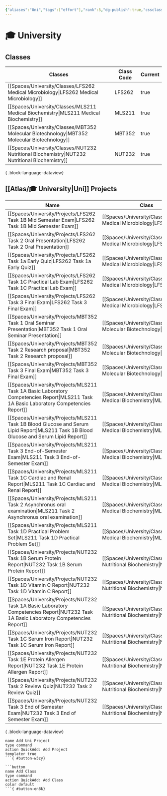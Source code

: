 ```yaml
---
{"aliases":"Uni","tags":["effort"],"rank":5,"dg-publish":true,"cssclasses":["wide-page"],"permalink":"/atlas/university/","dgPassFrontmatter":true}
---
```


# 🎓 University

## Classes

| Classes                                                                                           | Class Code | Current |
| ------------------------------------------------------------------------------------------------- | ---------- | ------- |
| [[Spaces/University/Classes/LFS262 Medical Microbiology\|LFS262 Medical Microbiology]]         | LFS262     | true    |
| [[Spaces/University/Classes/MLS211 Medical Biochemistry\|MLS211 Medical Biochemistry]]         | MLS211     | true    |
| [[Spaces/University/Classes/MBT352 Molecular Biotechnology\|MBT352 Molecular Biotechnology]]   | MBT352     | true    |
| [[Spaces/University/Classes/NUT232 Nutritional Biochemistry\|NUT232 Nutritional Biochemistry]] | NUT232     | true    |

{ .block-language-dataview}

## [[Atlas/🎓 University\|Uni]] Projects

| Name                                                                                                                                       | Class                                                                    | Status      |
| ------------------------------------------------------------------------------------------------------------------------------------------ | ------------------------------------------------------------------------ | ----------- |
| [[Spaces/University/Projects/LFS262 Task 1B Mid Semester Exam\|LFS262 Task 1B Mid Semester Exam]]                                       | [[Spaces/University/Classes/LFS262 Medical Microbiology\|LFS262]]     | Not Started |
| [[Spaces/University/Projects/LFS262 Task 2 Oral Presentation\|LFS262 Task 2 Oral Presentation]]                                         | [[Spaces/University/Classes/LFS262 Medical Microbiology\|LFS262]]     | Not Started |
| [[Spaces/University/Projects/LFS262 Task 1a Early Quiz\|LFS262 Task 1a Early Quiz]]                                                     | [[Spaces/University/Classes/LFS262 Medical Microbiology\|LFS262]]     | Not Started |
| [[Spaces/University/Projects/LFS262 Task 1C Practical Lab Exam\|LFS262 Task 1C Practical Lab Exam]]                                     | [[Spaces/University/Classes/LFS262 Medical Microbiology\|LFS262]]     | In Progress |
| [[Spaces/University/Projects/LFS262 Task 3 Final Exam\|LFS262 Task 3 Final Exam]]                                                       | [[Spaces/University/Classes/LFS262 Medical Microbiology\|LFS262]]     | Not Started |
| [[Spaces/University/Projects/MBT352 Task 1 Oral Seminar Presentation\|MBT352 Task 1 Oral Seminar Presentation]]                         | [[Spaces/University/Classes/MBT352 Molecular Biotechnology\|MBT352]]  | In Progress |
| [[Spaces/University/Projects/MBT352 Task 2 Research proposal\|MBT352 Task 2 Research proposal]]                                         | [[Spaces/University/Classes/MBT352 Molecular Biotechnology\|MBT352]]  | In Progress |
| [[Spaces/University/Projects/MBT352 Task 3 Final Exam\|MBT352 Task 3 Final Exam]]                                                       | [[Spaces/University/Classes/MBT352 Molecular Biotechnology\|MBT352]]  | Not Started |
| [[Spaces/University/Projects/MLS211 Task 1A Basic Laboratory Competencies Report\|MLS211 Task 1A Basic Laboratory Competencies Report]] | [[Spaces/University/Classes/MLS211 Medical Biochemistry\|MLS211]]     | In Progress |
| [[Spaces/University/Projects/MLS211 Task 1B Blood Glucose and Serum Lipid Report\|MLS211 Task 1B Blood Glucose and Serum Lipid Report]] | [[Spaces/University/Classes/MLS211 Medical Biochemistry\|MLS211]]     | In Progress |
| [[Spaces/University/Projects/MLS211 Task 3 End-of-Semester Exam\|MLS211 Task 3 End-of-Semester Exam]]                                   | [[Spaces/University/Classes/MLS211 Medical Biochemistry\|MLS211]]     | In Progress |
| [[Spaces/University/Projects/MLS211 Task 1C Cardiac and Renal Report\|MLS211 Task 1C Cardiac and Renal Report]]                         | [[Spaces/University/Classes/MLS211 Medical Biochemistry\|MLS211]]     | In Progress |
| [[Spaces/University/Projects/MLS211 Task 2 Asynchronus oral examination\|MLS211 Task 2 Asynchronus oral examination]]                   | [[Spaces/University/Classes/MLS211 Medical Biochemistry\|MLS211]]     | In Progress |
| [[Spaces/University/Projects/MLS211 Task 1D Practical Problem Set\|MLS211 Task 1D Practical Problem Set]]                               | [[Spaces/University/Classes/MLS211 Medical Biochemistry\|MLS211]]     | In Progress |
| [[Spaces/University/Projects/NUT232 Task 1B Serum Protein Report\|NUT232 Task 1B Serum Protein Report]]                                 | [[Spaces/University/Classes/NUT232 Nutritional Biochemistry\|NUT232]] | Not Started |
| [[Spaces/University/Projects/NUT232 Task 1D Vitamin C Report\|NUT232 Task 1D Vitamin C Report]]                                         | [[Spaces/University/Classes/NUT232 Nutritional Biochemistry\|NUT232]] | Not Started |
| [[Spaces/University/Projects/NUT232 Task 1A Basic Laboratory Competencies Report\|NUT232 Task 1A Basic Laboratory Competencies Report]] | [[Spaces/University/Classes/NUT232 Nutritional Biochemistry\|NUT232]] | Not Started |
| [[Spaces/University/Projects/NUT232 Task 1C Serum Iron Report\|NUT232 Task 1C Serum Iron Report]]                                       | [[Spaces/University/Classes/NUT232 Nutritional Biochemistry\|NUT232]] | Not Started |
| [[Spaces/University/Projects/NUT232 Task 1E Protein Allergen Report\|NUT232 Task 1E Protein Allergen Report]]                           | [[Spaces/University/Classes/NUT232 Nutritional Biochemistry\|NUT232]] | Not Started |
| [[Spaces/University/Projects/NUT232 Task 2 Review Quiz\|NUT232 Task 2 Review Quiz]]                                                     | [[Spaces/University/Classes/NUT232 Nutritional Biochemistry\|NUT232]] | Not Started |
| [[Spaces/University/Projects/NUT232 Task 3 End of Semester Exam\|NUT232 Task 3 End of Semester Exam]]                                   | [[Spaces/University/Classes/NUT232 Nutritional Biochemistry\|NUT232]] | Not Started |

{ .block-language-dataview}

```button
name Add Uni Project
type command
action QuickAdd: Add Project
templater true
```{ #button-w3zy}

```button
name Add Class
type command
action QuickAdd: Add Class
color default
```{ #button-en8k}

